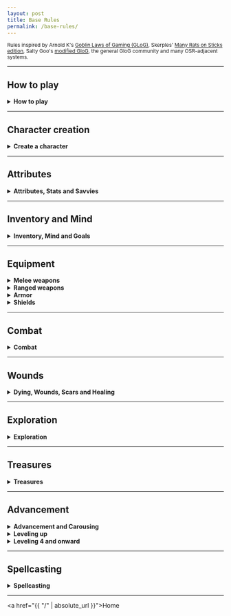 ```yaml
---
layout: post
title: Base Rules
permalink: /base-rules/
---
```

<small>Rules inspired by Arnold K's [Goblin Laws of Gaming (GLoG)](http://goblinpunch.blogspot.com/2020/04/lair-of-lamb-final.html), Skerples' [Many Rats on Sticks edition](https://coinsandscrolls.blogspot.com/2019/10/osr-glog-based-homebrew-v2-many-rats-on.html), Salty Goo's [modified GloG](https://saltygoo.github.io/2020/11/09/base-rules/), the general GloG community and many OSR-adjacent systems.</small>

***
## How to play

<details markdown="1">
<summary><b>How to play</b></summary>
The game's a bit like a conversation between two groups of people - there are <b>players</b>, who incarnate characters in the world, and say what they do, and there is one <b>Game Master</b>, or <b>GM</b>, who describes the situation, gives context and interprets the rules. All you need is pencils, erasers, a handful of six-sided dice (or <b>d6s</b>), and some time on your hands.

When a player decides their character does something risky, the GM can ask them to <b>roll 2d6</b>, called a <b>challenge roll</b>. The results are added together, and compared to the following:
*  <b>6 or less</b> - <i>Failure</i>. The character doesn't manage to do what they intended, and something bad happens.
*  <b>between 7 and 9</b> - <i>Partial success</i>. The character manages to do what they intended, but something bad happens.
*  <b>10 or more</b> - <i>Success</i>. The character manages to do what they intended.
*  <b>Two '6's</b> - <i>Great success</i>. The character manages to do what they intended, and something good happens.

Sometimes, a <b>modifier</b> is applied to the roll - generally, it is one of the character's <b>attributes</b> depending on what the character is trying to do.

Certain situations can grant <b>boons</b> or <b>banes</b>. These are additional d6 that are rolled during a challenge roll. In the case of a boon, the player takes the best two results - in the case of a bane, they take the worst two. There can be more than one bane or boon. Banes and boons cancel each other out on a 1-by-1 basis.

That's all!
</details>

***
## Character creation

<details markdown="1">
<summary><b>Create a character</b></summary>
A character starts with 0 in all of 4 main attributes. This can change with the choice of Traits, Background and Class.

A character also starts with 6 <b>Hit Points</b> (or <b>HP</b>), 10 <b>Inventory</b> slots and 10 <b>Mind</b> slots.

Choose 3 <b>Traits</b>, which change your character in unique ways.
Choose your character's <b>Background</b>, as well as one or two <b>Goals</b> - the GM will reward you for following these.
Choose your character's <b>Class</b>, and get its <b>Starting equipment</b> in your inventory and its <b>Starting savvies</b> in your mind.

You're done!
</details>

***
## Attributes

<details markdown="1">
<summary><b>Attributes, Stats and Savvies</b></summary>

A character has 4 <b>main attributes</b>:
*  <u><b>Might.</b></u> This is sheer physical strength, hardiness, resistance to pain. Generally used to break down doors, crush a skull, and holding one's breath.
*  <u><b>Grace.</b></u> This is agility, quickness and reactivity. Generally used to run across tightropes, play the piano, and ride beasts.
*  <u><b>Wit.</b></u> This is thinking quickly, perception and charm. Generally used to sense when being observed, compel a guard to look the other way or swipe the noble's purse.
*  <u><b>Lore.</b></u> This is understanding, education and breadth of knowledge. Generally used to calculate hypergeometry, know dining etiquette, and comprehend cyphers.

<details markdown="1">
<summary><i>Example: Using an attribute</i></summary>
> Brett is trying to run away from a raging lizardfolk. The GM tells him to roll with Might. Brett rolls a total of 6, to which he adds his Might score, which is 1, for a total of 7. It's a partial success.
> <br>Brett manages to run away, however the GM determines that the lizardfolk turns back to call for reinforcements. Looks like stealing the urn of Udd just went from bad to worse.
</details>
<br>
A <b>savvy</b> is any domain of knowledge or savoir-faire (such as <i>Eavesdropping</i>, <i>Rock-climbing</i> or <i>Knowing when a room is silent or full of quiet things</i>) in which the character is proficient. It takes up a slot in a character's Mind. A character is assumed to have the general knowledge of any adventurer (making simple knots, basic survival knowledge, speaking a local tongue), but savvy characters automatically succeed in doing what they're savvy in. Even if the situation would be impossible for a normal adventurer, a savvy character can still attempt it.

<details markdown="1">
<summary><i>Example: Using a savvy</i></summary>
> Rihanna and Brett are crawling through a dark underground right beneath the main temple of the lizardfolk. A heavy door with a strange stone mechanism blocks their path, and it seems as if they'll have to turn back.
> <br>However, Rihanna is savvy in Stonework. She argues to the GM that her character would be able to find weak spots to potentially lever the door out of the way, given she uses her crowbar. The GM accepts, and Rihanna's character successfully removes the obstacle from their path, revealing a large, 7-legged creature skittering behind he door, awoken by the sound of Rihanna's work.
</details>
<br>
<b>Hit Points</b> are the amount of damage a character can endure before taking <b>Wounds</b>.

<b>Armor</b> is the quantity of damage you ignore when taking damage from attacks. You start with 0 Armor, although certain classes give Armor as part of their starting equipment.
</details>

***
## Inventory and Mind

<details markdown="1">
<summary><b>Inventory, Mind and Goals</b></summary>

<u><b>Inventory</b></u>. You have 10 slots, which can be filled with objects, or bundles of 3 objects of small objects like daggers or potions. Specific ammo, such as arrows or bolts, take up 1 slot but don't expire, unless <b>something bad happens</b>. Your inventory will also fill up with <b>Fatigue</b> and <b>Scars</b> along the way. If you have to add something to your inventory and you don't have enough space, you are <b>Exhausted</b> and can't do much of anything except crawl.

<u><b>Mind</b></u>. You have 10 slots, which can be filled with savvies, beliefs, and followers. Your mind will also fill up with <b>Stress</b> and <b>Scars</b> along the way. If you have to add something to your mind and you don't have enough space, you <b>Crack</b> and can't do much of anything except whimper. Although, before that happens, you can totally just forget one of your beliefs or savvies. Just don't expect to be getting it back soon.

<u><b>Scars</b></u> can be removed with certain kinds of magic. When that isn't around, sometimes being gagged and thrown in a holding cell for a couple of days, or violently flagellating in penance does the trick.

As a general rule, you can have as many items as you want on you, really, as long as it seems plausible. But if you want to be able to mechanically <i>use</i> them, they need to either in your Inventory or your Mind.
</details>

***
## Equipment

<details markdown="1">
<summary><b>Melee weapons</b></summary>

<u><b>Improvised</b></u> weapons (rocks, chairs, bottles) deal 1d3 damage. Most of them <b>break</b> on max damage.

<u><b>Light</b></u> weapons (daggers, javelins) deal 1d6 damage. You can use one in your off-hand, and can be thrown.

<u><b>Medium</b></u> weapons (swords, axes) deal 1d6+1 damage. If wielded in two hands, roll twice and take the best.

<u><b>Heavy</b></u> weapons (greatswords, massive clubs) deal 2d6 damage. Need two hands to be wielded.

<u><b>Polearms</b></u> deal 1d6+2 damage. They need two hands to be wielded. One boon on attacks against anyone whose weapon doesn't reach as far as yours. Can be difficult to use in narrow spaces.

<u><b>Two-weapon fighting</b></u>. When you attack and miss, you can roll again.
</details>

<details markdown="1">
<summary><b>Ranged weapons</b></summary>
  
<u><b>Light</b></u> weapons (darts) deal 1 damage. Can attack twice.
  
<u><b>Medium</b></u> weapons (slings) deal 1d3 damage.

<u><b>Heavy</b></u> weapons (bows) deal 1d6 damage. They need two hands.

<u><b>Mechanical</b></u> weapons (crossbows, muskets) deal 2d6 damage. They need to be reloaded by spending your action.
</details>

<details markdown="1">
<summary><b>Armor</b></summary>
Each piece of armor you have in your inventory increases your <b>Armor</b> by 1, reducing damage taken by attacks. You can wear a maximum of 5 pieces of armor. <br>
You can't swim, sneak or jump when wearing 3 or more pieces of armor.
</details>
<details markdown="1">
<summary><b>Shields</b></summary>
Anyone using a shield can use their reaction to block attacks, reducing their damage by 1d6.
</details>

***
## Combat

<details markdown="1">
<summary><b>Combat</b></summary>

<u><b>Turn order:</b></u> The players act before the enemies, unless the enemies surprised the players.

<u><b>Your turn:</b></u> When it's your turn, you can do one movement and one action, like attacking or casting a spell. One movement is moving to somewhere nearby - sometimes the GM will ask you to roll for difficult siuations. You can tell a bit of information to your allies during your turn.

<u><b>Attacking:</b></u> You can spend your action to attack a target you can reach with your weapon. For melee weapons, that's at arm's length. You can throw certain weapons if you can see the whites of your target's eyes. If you can see the silhouette and a few details of your target, you can use a ranged weapon. To attack, you roll - you generally use Might for melee weapons, and Grace for ranged weapons. If successful, you deal the weapon's damage to your target.

<i>On the enemies' turn, they might want to attack you back.</i>

<u><b>Defending:</b></u> When an enemy attacks you, describe how you're going to defend yourself - dodge out of the way, take the brunt of the blow with your armor, flow with your enemies' attack, etc. This will help the GM determine what attribute you add to your roll. A partial success can mean half damage.

<details markdown="1">
<summary><i>Example: Combat</i></summary>
> Rihanna and Brett have entered combat with a lizardman grunt and a lizardman shaman. Rihanna decides to move in through the brush and attack the shaman first using her spear by jumping on them. She rolls Might, and gets a total of 9. The GM determines that the partial success means they deal full damage, but jumping has put her in a disadvantaged situation and the shaman will take the opportunity.
> <br>Brett decides to take the grunt's focus, and uses his bow to attack from where he's hiding. Since he's advantaged, he has a boon to his attack. He rolls Grace, and gets a total of 11. A success! He deals full damage to the grunt, who turns his way and roars.
> <br>The shaman bears down on Rihanna, and tries to take a bite out of her. Rihanna states that she's rolling away, so the GM says she rolls Grace, and Rihanna rolls a total of 10. However, the shaman is advantaged, and so she adds a bane to her roll, changing the total result to a 6. Failure! She takes a total of 4 damage from the lizardman's fangs!
> <br>Now it's up to the grunt. Hopefully, Brett will be able to help his companion soon enough...
</details>
<br>

</details>

***
## Wounds

<details markdown="1">
<summary><b>Dying, Wounds, Scars and Healing</b></summary>
<u><b>Dying:</b></u> When you have 0 Hit Points, you're <b>Dying</b>. While dying, you get a <b>Wound</b> at the end of each of your turns. If you reach 10 Wounds, you die - make a new character. Each point of damage taken while you're dying also gives you 1 Wound.

While Dying, you can spend your entire turn (action and movement) to try and stabilize. Roll Might, and on a success you stabilize and return to 1 HP. An ally can spend their action to attempt to stabilize you, but they need some medical tools for that. Whatever happens, if you regain HP, like from healing magic or potions, you stabilize.

Stabilizing does not heal your Wounds. You can however heal all your wounds by taking a <b>Scar</b>. You decide whether your Scar takes place in your Inventory or Mind. You can't remove Scars except with exceptional magic or other very complicated tasks. However, when you do get a scar, you also note down the situation in which you acquired it. You can use your new Scar as if it were a Savvy.

<u><b>Healing:</b></u> An 8-hour rest in good conditions (something to eat, warm, and sheltered) removes all Wounds and heals HP to full. A 10-minute break where you eat a sandwich or something heals 1d6+Might HP, although only once per day.
</details>

***
## Exploration

<details markdown="1">
<summary><b>Exploration</b></summary>
When exploring or going through a locale, like a house, a dungeon, or the ruins of a village inside a forest, the locale is divided into interconnected <b>Rooms</b>. Actions that are spent inside a Room take <b>10 minutes</b>, such as investigating, fighting, or gleaning info from the blood on the walls.

When exploring the great outdoors, where the scale becomes entire forests and mountains, actions take up what's called a <b>Watch</b> (or 4 hours). The great outdoors is made up of interconnected <b>Areas</b>. There are 6 Watches in a day: Dawn, Midday, Afternoon, Evening, Dusk, Midnight. Moving from one Area to a connected one takes a Watch. A good sleep takes 2 Watches.

</details>

***
## Treasures

<details markdown="1">
<summary><b>Treasures</b></summary>
Anything you pick up can have a value. Instead of taking into account the precise value of objects, they are divided into 4 categories of worth:
*  <b>Trash</b>. This has absolutely no value, like a bent fork.
*  <b>Mundane</b>. A bag of silver coins, a wood-carved brooch, or a pair of simple earrings.
*  <b>Valuable</b>. A bag of gold coins, a painting by a well-known artist, or a horse.
*  <b>Treasure</b>. A bag of platinum coins, a spellbook, or a crown of a forgotten lord.

You generally can trade an object for an object of similar value. Some objects can't be traded for, they must be earned or found. Shopkeeps, questgivers, wandering traders, kings, warlords and such can all accept treasures for certain services. In general, 4 Mundane objects are a Valuable, and 4 Valuable objects are a Treasure.

Most valuable objects have <b>Traits</b> that further define them. An apothecary might be trying to find a kind of valuable, while an exorcist willing to part with a spellbook might want another kind.
*  <b>Civilized</b>. Cut gemstones, coin, paintings and deeds.
*  <b>Wild</b>. Unicorn horn, displacer rat tentacle, tank turtle shell and eye of newt.
*  <b>Technological</b>. Chess-playing automaton, clockwork heart, golden stopwatch and shrieking engine.
*  <b>Occult</b>. Pickled crow feet, sacrificial dagger, wizard skull, and flayed human skin.
*  <b>Aberrant</b>. Black hole pearl, fractal blade, acidic lime-green goop, and bottled whisper from beyond the stars.
*  <b>Dungeon</b>. Obsidian skull, adamantium doorknob, orb of annihilation, and drow silkmail.
*  <b>Religious</b>. Platinum prayer beads, decrepit tome of tenets, prayer rug and saint fingerbones.

</details>

***
## Advancement

<details markdown="1">
<summary><b>Advancement and Carousing</b></summary>
When you are back in the city, it is time to reap the rewards of your adventure. By spending your valuables and treasures while carousing, you can potentially level up. When you spend the equivalent of a Treasure, you level up.
<br>
<details markdown="1">
<summary><b>Celebrate</b></summary>
Get drunk and get known! For each Valuable spent this way, spend a day hungover and get a new <b>Friend</b>. Your friend stays in this town, and can do favors for you. If you end up spending the equivalent of a Treasure, one of your Friends becomes a <b>Follower</b> who'll follow you on your adventures. They act as a classless level 0 character (same as level 1, but no class) until they level up. Followers take a Mind slot.
</details>

<details markdown="1">
<summary><b>Build a home</b></summary>
For each Valuable spent this way, you get 1 piece of mundane furniture. If you end up spending the equivalent of a Treasure, you are now the proud owner of a small house. For each additional Treasure you spend, even on subsequent carousing actions, you can increase the size of your house. The people who might work in your home will probably never set out on an adventure with you, however they are loyal to you and will automatically do what is expected of them, and can do favors for you if they're asked nicely (or paid more).
*  <b>Small</b>. A cottage. It is always filled with the necessities to live, such as food and bedding, as well as basic rooms such as a kitchen, a living room and 2 bedrooms.
*  <b>Medium</b>. A two-story home. It has a large field in which cattle can live if you bring them back here.
*  <b>Large</b>. A villa. It has a large garden in which plants can thrive if you bring them back to plant here. You also have 1 housekeeper and 1 guard.
*  <b>Mansion</b>. It has a large, full library with plenty of books on common principles of various domains of knowledge. You have an additional housekeeper and guard.
*  <b>Castle</b>. For each additional treasure, you can add a very specific room, such as a smithing room, alchemy room or even a bakery. You have 5 housekeepers and 5 guards.
</details>

<details markdown="1">
<summary><b>Train a savvy</b></summary>
For each Valuable spent this way, you can add an <b>Expertise</b> to one of your Savvies, which allows you to succeed in near-impossible odds in a very specific context of application of your savvy. If you end up spending the equivalent of a Treasure, you gain an entirely new Savvy.
</details>
</details>

<details markdown="1">
<summary><b>Leveling up</b></summary>
When you level up, you get to do each of the following:
*  <b>Increase your HP</b>. You roll as many d6 as you have class levels. This becomes your new HP total. If the new total is less than your current one, increase your old total by +1.
*  <b>Advance in a class</b>. Get the benefits of the next set of abilities of your class, or get the starting abilities of a new class.
*  <b>Find new goals</b>. Remove, replace or gain new Goals that you place in your Mind.
*  <b>Heal a scar</b>. Remove one of your characters' Scars if you wish. It'll never truly disappear.
</details>

<details markdown="1">
<summary><b>Leveling 4 and onward</b></summary>
When you are level 4, you don't get any new classes or class abilities. You can continue leveling up and getting the other benefits of leveling up.
  
However, starting from this point, you can <b>Retire</b> your character, which then becomes a Non-Playable Character in the hands of the GM. Congratulations! You survived your adventuring career and made a name of yourself. You can make a new character.
</details>

***
## Spellcasting

<details markdown="1">
<summary><b>Spellcasting</b></summary>
Some classes can cast spells. They have <b>Magic Dice</b> (or <b>MD</b>) that they use to do so.
  
<u><b>Casting a spell:</b></u> Whenever you cast a spell, you decide how many MD to invest in it, up to your maximum number of MD or 4, whichever is lower. The effects of the spell depend on the number of [dice] invested, as well as the [sum] of all results.

If an MD rolls a 6, you lose it, and can't use it anymire. Generally, classes recuperate lost MD after a good rest, although some of them don't.

Every time you roll doubles (the same result on 2 different dice), there's a <b>Mishap</b>.

<u><b>Mishaps:</b></u> These happen when you roll doubles when casting a spell. In this case, <b>something bad happens</b>, as determined by the GM. The effects of the mishap depend on the spell cast. Triples or quadruples are even worse. Mishaps can be something like making whatever it's supposed to fix worse, or fixing it in some unwanted way, or being cast on someone else, or fizzling, or damaging the caster, or...

</details>

***



<a href="{{ "/" | absolute_url }}">Home</a>
